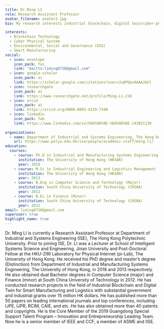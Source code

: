 ```yaml
---
title: Dr.Ming LI
role: Research Assistant Professor
avatar_filename: avatar2.jpg
bio: My research interests industrial blockchain, digital twin/cyber-physical system and smart manufacturing

interests:
  - Blockchain Technology
  - Cyber Physical System
  - Environmental, Social and Governance (ESG)
  - Smart Manufacturing
social:
  - icon: envelope 
    icon_pack: fas
    link: "mailto:liming8738@gmail.com"
  - icon: google-scholar
    icon_pack: ai
    link: https://scholar.google.com/citations?user=JuAPUpsAAAAJ&hl
  - icon: researchgate
    icon_pack: ai
    link: https://www.researchgate.net/profile/Ming-Li-216
  - icon: orcid
    icon_pack: ai
    link: https://orcid.org/0000-0003-4119-7340
  - icon: linkedin
    icon_pack: fab
    link: https://www.linkedin.com/in/%E6%98%8E-%E6%9D%8E-143021130
    
organizations:
  - name: Department of Industrial and Systems Engineering, The Hong Kong Polytechnic University
    url: https://www.polyu.edu.hk/ise/people/academic-staff/ming-li/
education:
  courses:
    - course: Ph.D in Industrial and Manufacturing Systems Engineering
      institution: The University of Hong Kong (HKSAR)
      year: 2018
    - course: M.Sc in Industrial Engineering and Logistics Management (Distinction)
      institution: The University of Hong Kong (HKSAR)
      year: 2013
    - course: B.Eng in Computer Science and Technology (Major)
      institution: South China University of Technology (CHINA)
      year: 2012
    - course: B.Ec in Finance (Minor)
      institution: South China University of Technology (CHINA)
      year: 2012
email: liming8738@gmail.com
superuser: true
highlight_name: true
---
```

Dr. Ming LI is currently a Research Assistant Professor at Department of Industrial and Systems Engineering (ISE), The Hong Kong Polytechnic University. Prior to joining ISE, Dr. LI was a Lecturer at School of Intelligent Systems Science and Engineering, Jinan University and Post-Doctoral Fellow at the HKU-ZIRI Laboratory for Physical Internet (pi-Lab), The University of Hong Kong. He received his PhD degree and master’s degree (Distinction) from Department of Industrial and Manufacturing Systems Engineering, The University of Hong Kong, in 2018 and 2013 respectively. He also obtained dual Bachelor degrees in Computer Science (major) and Finance (minor) at South China University of Technology in 2012. He has conducted research projects in the field of Industrial Blockchain and Digital Twin for Smart Manufacturing and Logistics with substantial government and industrial grants over 15 million HK dollars. He has published more than 50 papers on leading international journals and top conferences, including IJPE, IJPR, RCIM, CAIE, and etc. He has also obtained more than 40 patents and copyrights. He is the Core Member of the 2019 Guangdong Special Support Talent Program – Innovation and Entrepreneurship Leading Team. Now he is a senior member of IEEE and CCF, a member of ASME and IISE.
